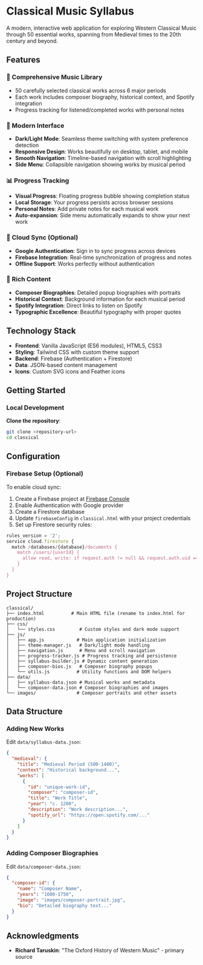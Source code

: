 # Classical Music Syllabus

A modern, interactive web application for exploring Western Classical Music through 50 essential works, spanning from Medieval times to the 20th century and beyond.

## Features

### 🎵 Comprehensive Music Library
- 50 carefully selected classical works across 6 major periods
- Each work includes composer biography, historical context, and Spotify integration
- Progress tracking for listened/completed works with personal notes

### 🎨 Modern Interface
- **Dark/Light Mode**: Seamless theme switching with system preference detection
- **Responsive Design**: Works beautifully on desktop, tablet, and mobile
- **Smooth Navigation**: Timeline-based navigation with scroll highlighting
- **Side Menu**: Collapsible navigation showing works by musical period

### 📊 Progress Tracking
- **Visual Progress**: Floating progress bubble showing completion status
- **Local Storage**: Your progress persists across browser sessions
- **Personal Notes**: Add private notes for each musical work
- **Auto-expansion**: Side menu automatically expands to show your next work

### 🔐 Cloud Sync (Optional)
- **Google Authentication**: Sign in to sync progress across devices
- **Firebase Integration**: Real-time synchronization of progress and notes
- **Offline Support**: Works perfectly without authentication

### 🎼 Rich Content
- **Composer Biographies**: Detailed popup biographies with portraits
- **Historical Context**: Background information for each musical period
- **Spotify Integration**: Direct links to listen on Spotify
- **Typographic Excellence**: Beautiful typography with proper quotes

## Technology Stack

- **Frontend**: Vanilla JavaScript (ES6 modules), HTML5, CSS3
- **Styling**: Tailwind CSS with custom theme support
- **Backend**: Firebase (Authentication + Firestore)
- **Data**: JSON-based content management
- **Icons**: Custom SVG icons and Feather icons

## Getting Started

### Local Development

**Clone the repository**:
   ```bash
   git clone <repository-url>
   cd classical
   ```

## Configuration

### Firebase Setup (Optional)

To enable cloud sync:

1. Create a Firebase project at [Firebase Console](https://console.firebase.google.com/)
2. Enable Authentication with Google provider
3. Create a Firestore database
4. Update `firebaseConfig` in `classical.html` with your project credentials
5. Set up Firestore security rules:

```javascript
rules_version = '2';
service cloud.firestore {
  match /databases/{database}/documents {
    match /users/{userId} {
      allow read, write: if request.auth != null && request.auth.uid == userId;
    }
  }
}
```

## Project Structure

```
classical/
├── index.html          # Main HTML file (rename to index.html for production)
├── css/
│   └── styles.css         # Custom styles and dark mode support
├── js/
│   ├── app.js            # Main application initialization
│   ├── theme-manager.js   # Dark/light mode handling
│   ├── navigation.js      # Menu and scroll navigation
│   ├── progress-tracker.js # Progress tracking and persistence
│   ├── syllabus-builder.js # Dynamic content generation
│   ├── composer-bios.js   # Composer biography popups
│   └── utils.js          # Utility functions and DOM helpers
├── data/
│   ├── syllabus-data.json # Musical works and metadata
│   └── composer-data.json # Composer biographies and images
└── images/               # Composer portraits and other assets
```

## Data Structure

### Adding New Works

Edit `data/syllabus-data.json`:

```json
{
  "medieval": {
    "title": "Medieval Period (500-1400)",
    "context": "Historical background...",
    "works": [
      {
        "id": "unique-work-id",
        "composer": "composer-id",
        "title": "Work Title",
        "year": "c. 1200",
        "description": "Work description...",
        "spotify_url": "https://open.spotify.com/..."
      }
    ]
  }
}
```

### Adding Composer Biographies

Edit `data/composer-data.json`:

```json
{
  "composer-id": {
    "name": "Composer Name",
    "years": "1600-1750",
    "image": "images/composer-portrait.jpg",
    "bio": "Detailed biography text..."
  }
}
```

## Acknowledgments

- **Richard Taruskin**: "The Oxford History of Western Music" - primary source
